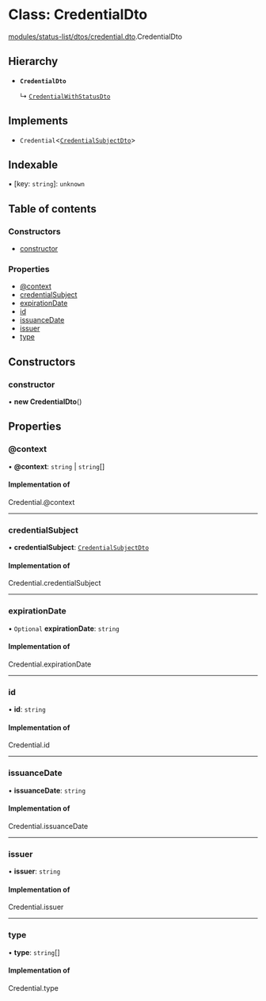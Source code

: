 # Class: CredentialDto

[modules/status-list/dtos/credential.dto](../modules/modules_status_list_dtos_credential_dto.md).CredentialDto

## Hierarchy

- **`CredentialDto`**

  ↳ [`CredentialWithStatusDto`](modules_status_list_dtos_credential_status_dto.CredentialWithStatusDto.md)

## Implements

- `Credential`<[`CredentialSubjectDto`](modules_status_list_dtos_credential_dto.CredentialSubjectDto.md)\>

## Indexable

▪ [key: `string`]: `unknown`

## Table of contents

### Constructors

- [constructor](modules_status_list_dtos_credential_dto.CredentialDto.md#constructor)

### Properties

- [@context](modules_status_list_dtos_credential_dto.CredentialDto.md#@context)
- [credentialSubject](modules_status_list_dtos_credential_dto.CredentialDto.md#credentialsubject)
- [expirationDate](modules_status_list_dtos_credential_dto.CredentialDto.md#expirationdate)
- [id](modules_status_list_dtos_credential_dto.CredentialDto.md#id)
- [issuanceDate](modules_status_list_dtos_credential_dto.CredentialDto.md#issuancedate)
- [issuer](modules_status_list_dtos_credential_dto.CredentialDto.md#issuer)
- [type](modules_status_list_dtos_credential_dto.CredentialDto.md#type)

## Constructors

### constructor

• **new CredentialDto**()

## Properties

### @context

• **@context**: `string` \| `string`[]

#### Implementation of

Credential.@context

___

### credentialSubject

• **credentialSubject**: [`CredentialSubjectDto`](modules_status_list_dtos_credential_dto.CredentialSubjectDto.md)

#### Implementation of

Credential.credentialSubject

___

### expirationDate

• `Optional` **expirationDate**: `string`

#### Implementation of

Credential.expirationDate

___

### id

• **id**: `string`

#### Implementation of

Credential.id

___

### issuanceDate

• **issuanceDate**: `string`

#### Implementation of

Credential.issuanceDate

___

### issuer

• **issuer**: `string`

#### Implementation of

Credential.issuer

___

### type

• **type**: `string`[]

#### Implementation of

Credential.type
